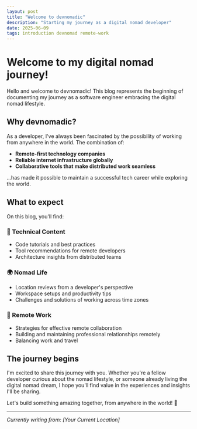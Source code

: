 ```yaml
---
layout: post
title: "Welcome to devnomadic"
description: "Starting my journey as a digital nomad developer"
date: 2025-06-09
tags: introduction devnomad remote-work
---
```


# Welcome to my digital nomad journey!

Hello and welcome to devnomadic! This blog represents the beginning of documenting my journey as a software engineer embracing the digital nomad lifestyle.

## Why devnomadic?

As a developer, I've always been fascinated by the possibility of working from anywhere in the world. The combination of:

- **Remote-first technology companies**
- **Reliable internet infrastructure globally** 
- **Collaborative tools that make distributed work seamless**

...has made it possible to maintain a successful tech career while exploring the world.

## What to expect

On this blog, you'll find:

### 🔧 Technical Content
- Code tutorials and best practices
- Tool recommendations for remote developers  
- Architecture insights from distributed teams

### 🌍 Nomad Life
- Location reviews from a developer's perspective
- Workspace setups and productivity tips
- Challenges and solutions of working across time zones

### 💼 Remote Work
- Strategies for effective remote collaboration
- Building and maintaining professional relationships remotely
- Balancing work and travel

## The journey begins

I'm excited to share this journey with you. Whether you're a fellow developer curious about the nomad lifestyle, or someone already living the digital nomad dream, I hope you'll find value in the experiences and insights I'll be sharing.

Let's build something amazing together, from anywhere in the world! 🚀

---

*Currently writing from: [Your Current Location]*
